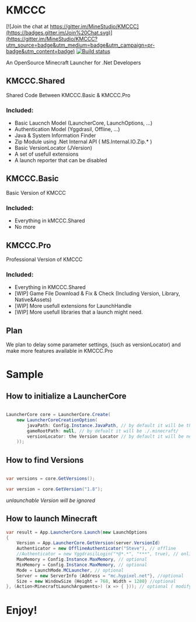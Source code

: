 KMCCC
=====

[![Join the chat at https://gitter.im/MineStudio/KMCCC](https://badges.gitter.im/Join%20Chat.svg)](https://gitter.im/MineStudio/KMCCC?utm_source=badge&utm_medium=badge&utm_campaign=pr-badge&utm_content=badge)
[![Build status](https://ci.appveyor.com/api/projects/status/ldvo1wsyd66boxsf?svg=true)](https://ci.appveyor.com/project/zhouyiran2/kmccc)

An OpenSource Minecraft Launcher for .Net Developers

## KMCCC.Shared

Shared Code Between KMCCC.Basic & KMCCC.Pro

### Included:

- Basic Laucnch Model (LauncherCore, LaunchOptions, ...)
- Authentication Model (Yggdrasil, Offline, ...)
- Java & System Information Finder
- Zip Module using .Net Internal API ( MS.Internal.IO.Zip.* )
- Basic VersionLocator (JVersion)
- A set of usefull extensions
- A launch reporter that can be disabled

## KMCCC.Basic

Basic Version of KMCCC

### Included:

- Everything in kMCCC.Shared
- No more

## KMCCC.Pro

Professional Version of KMCCC

### Included:

- Everything in KMCCC.Shared
- [WIP] Game File Download & Fix & Check (Including Version, Library, Native&Assets)
- [WIP] More usefull extensions for LaunchHandle
- [WIP] More usefull libraries that a launch might need.

## Plan

We plan to delay some parameter settings, (such as versionLocator) and make more features available in KMCCC.Pro

# Sample

## How to initialize a LauncherCore

```csharp

LauncherCore core = LauncherCore.Create(
	new LauncherCoreCreationOption(
		javaPath: Config.Instance.JavaPath, // by default it will be the first version finded
		gameRootPath: null, // by defualt it will be ./.minecraft/
		versionLocator: the Version Locator // by default it will be new JVersionLocator()
	));

```

## How to find Versions

```csharp

var versions = core.GetVersions();

var version = core.GetVersion("1.8");

```

*unlaunchable Version will be ignored*

## How to launch Minecraft


```csharp
var result = App.LauncherCore.Launch(new LaunchOptions
{
	Version = App.LauncherCore.GetVersion(server.VersionId)
	Authenticator = new OfflineAuthenticator("Steve"), // offline
	//Authenticator = new YggdrasilLogin("*@*.*", "***", true), // online
	MaxMemory = Config.Instance.MaxMemory, // optional
	MinMemory = Config.Instance.MaxMemory, // optional
	Mode = LaunchMode.MCLauncher, // optional
	Server = new ServerInfo {Address = "mc.hypixel.net"}, //optional
	Size = new WindowSize {Height = 768, Width = 1280} //optional
}, (Action<MinecraftLaunchArguments>) (x => { })); // optional ( modify arguments before launching
```

# Enjoy!